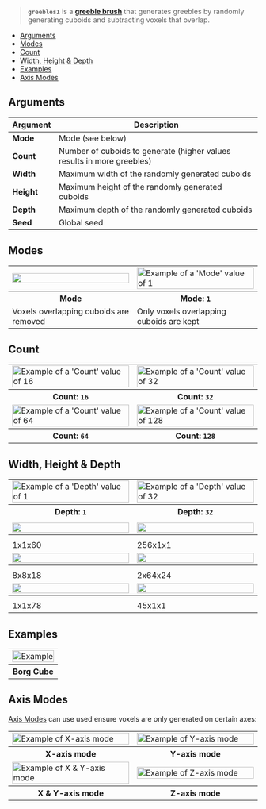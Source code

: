 > **`greebles1`** is a **[greeble brush](Greeble-Brushes)** that generates greebles by randomly generating cuboids and subtracting voxels that overlap.

<!-- TOC -->
- [Arguments](#arguments)
- [Modes](#modes)
- [Count](#count)
- [Width, Height & Depth](#width-height--depth)
- [Examples](#examples)
- [Axis Modes](#axis-modes)

## Arguments

Argument | Description
--------- | -----------
**Mode** | Mode (see below)
**Count** | Number of cuboids to generate (higher values results in more greebles)
**Width** | Maximum width of the randomly generated cuboids
**Height** | Maximum height of the randomly generated cuboids
**Depth** | Maximum depth of the randomly generated cuboids
**Seed** | Global seed

## Modes

<!-- SAMPLE greebles1_modes 2 -->
<table>
	<tr>
		<td width="50%"><img width="100%" src="https://s3.amazonaws.com/misc.lachlanmcdonald.com/magicavoxel-shaders/0.10.6/greebles1_mode0.jpg" alt=""></td>
		<td width="50%"><img width="100%" src="https://s3.amazonaws.com/misc.lachlanmcdonald.com/magicavoxel-shaders/0.10.6/greebles1_mode1.jpg" alt="Example of a 'Mode' value of 1"></td>
	</tr>
	<tr>
		<th>Mode</th>
		<th>Mode: <code>1</code></th>
	</tr>
	<tr>
		<td valign="top">Voxels overlapping cuboids are removed</td>
		<td valign="top">Only voxels overlapping cuboids are kept</td>
	</tr>
</table>
<!-- END -->

## Count

<!-- SAMPLE greebles1_count 2 -->
<table>
	<tr>
		<td width="50%"><img width="100%" src="https://s3.amazonaws.com/misc.lachlanmcdonald.com/magicavoxel-shaders/0.10.6/greebles1_count16.jpg" alt="Example of a 'Count' value of 16"></td>
		<td width="50%"><img width="100%" src="https://s3.amazonaws.com/misc.lachlanmcdonald.com/magicavoxel-shaders/0.10.6/greebles1_count32.jpg" alt="Example of a 'Count' value of 32"></td>
	</tr>
	<tr>
		<th>Count: <code>16</code></th>
		<th>Count: <code>32</code></th>
	</tr>
	<tr>
		<td width="50%"><img width="100%" src="https://s3.amazonaws.com/misc.lachlanmcdonald.com/magicavoxel-shaders/0.10.6/greebles1_count64.jpg" alt="Example of a 'Count' value of 64"></td>
		<td width="50%"><img width="100%" src="https://s3.amazonaws.com/misc.lachlanmcdonald.com/magicavoxel-shaders/0.10.6/greebles1_count128.jpg" alt="Example of a 'Count' value of 128"></td>
	</tr>
	<tr>
		<th>Count: <code>64</code></th>
		<th>Count: <code>128</code></th>
	</tr>
</table>
<!-- END -->

## Width, Height & Depth

<!-- SAMPLE greebles1_variations 2 -->
<table>
	<tr>
		<td width="50%"><img width="100%" src="https://s3.amazonaws.com/misc.lachlanmcdonald.com/magicavoxel-shaders/0.10.6/greebles1_depth1.jpg" alt="Example of a 'Depth' value of 1"></td>
		<td width="50%"><img width="100%" src="https://s3.amazonaws.com/misc.lachlanmcdonald.com/magicavoxel-shaders/0.10.6/greebles1_depth32.jpg" alt="Example of a 'Depth' value of 32"></td>
	</tr>
	<tr>
		<th>Depth: <code>1</code></th>
		<th>Depth: <code>32</code></th>
	</tr>
	<tr>
		<td valign="top"></td>
		<td valign="top"></td>
	</tr>
	<tr>
		<td width="50%"><img width="100%" src="https://s3.amazonaws.com/misc.lachlanmcdonald.com/magicavoxel-shaders/0.10.6/greebles1_1x1x60.jpg" alt=""></td>
		<td width="50%"><img width="100%" src="https://s3.amazonaws.com/misc.lachlanmcdonald.com/magicavoxel-shaders/0.10.6/greebles1_256x1x1.jpg" alt=""></td>
	</tr>
	<tr>
		<th></th>
		<th></th>
	</tr>
	<tr>
		<td valign="top">1x1x60</td>
		<td valign="top">256x1x1</td>
	</tr>
	<tr>
		<td width="50%"><img width="100%" src="https://s3.amazonaws.com/misc.lachlanmcdonald.com/magicavoxel-shaders/0.10.6/greebles1_8x8x18.jpg" alt=""></td>
		<td width="50%"><img width="100%" src="https://s3.amazonaws.com/misc.lachlanmcdonald.com/magicavoxel-shaders/0.10.6/greebles1_2x64x24.jpg" alt=""></td>
	</tr>
	<tr>
		<th></th>
		<th></th>
	</tr>
	<tr>
		<td valign="top">8x8x18</td>
		<td valign="top">2x64x24</td>
	</tr>
	<tr>
		<td width="50%"><img width="100%" src="https://s3.amazonaws.com/misc.lachlanmcdonald.com/magicavoxel-shaders/0.10.6/greebles1_mode1_1x1x78.jpg" alt=""></td>
		<td width="50%"><img width="100%" src="https://s3.amazonaws.com/misc.lachlanmcdonald.com/magicavoxel-shaders/0.10.6/greebles1_mode1_45x1x1.jpg" alt=""></td>
	</tr>
	<tr>
		<th></th>
		<th></th>
	</tr>
	<tr>
		<td valign="top">1x1x78</td>
		<td valign="top">45x1x1</td>
	</tr>
</table>
<!-- END -->

## Examples

<!-- SAMPLE greebles1_examples 1 -->
<table>
	<tr>
		<td width="100%"><img width="100%" src="https://s3.amazonaws.com/misc.lachlanmcdonald.com/magicavoxel-shaders/0.10.6/greebles1_example0.jpg" alt="Example"></td>
	</tr>
	<tr>
		<th>Borg Cube</th>
	</tr>
</table>
<!-- END -->

## Axis Modes

[Axis Modes](Terms) can use used ensure voxels are only generated on certain axes:

<!-- SAMPLE greebles1_axis 2 -->
<table>
	<tr>
		<td width="50%"><img width="100%" src="https://s3.amazonaws.com/misc.lachlanmcdonald.com/magicavoxel-shaders/0.10.6/greebles1_axis_x.jpg" alt="Example of X-axis mode"></td>
		<td width="50%"><img width="100%" src="https://s3.amazonaws.com/misc.lachlanmcdonald.com/magicavoxel-shaders/0.10.6/greebles1_axis_y.jpg" alt="Example of Y-axis mode"></td>
	</tr>
	<tr>
		<th>X-axis mode</th>
		<th>Y-axis mode</th>
	</tr>
	<tr>
		<td width="50%"><img width="100%" src="https://s3.amazonaws.com/misc.lachlanmcdonald.com/magicavoxel-shaders/0.10.6/greebles1_axis_xy.jpg" alt="Example of X &amp; Y-axis mode"></td>
		<td width="50%"><img width="100%" src="https://s3.amazonaws.com/misc.lachlanmcdonald.com/magicavoxel-shaders/0.10.6/greebles1_axis_z.jpg" alt="Example of Z-axis mode"></td>
	</tr>
	<tr>
		<th>X &amp; Y-axis mode</th>
		<th>Z-axis mode</th>
	</tr>
</table>
<!-- END -->
